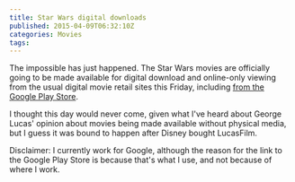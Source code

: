 ```yaml
---
title: Star Wars digital downloads
published: 2015-04-09T06:32:10Z
categories: Movies
tags: 
---
```


<p>
The impossible has just happened.  The Star Wars movies are officially going to be made available for digital download and online-only viewing from the usual digital movie retail sites this Friday, including <a href="https://play.google.com/store/movies/details/Star_Wars_The_Digital_Movie_Collection?id=sxvuhqcICJg" target="_blank">from the Google Play Store</a>.
</p>

<!--more-->

<p>
I thought this day would never come, given what I've heard about George Lucas' opinion about movies being made available without physical media, but I guess it was bound to happen after Disney bought LucasFilm.
</p>

<p>
Disclaimer: I currently work for Google, although the reason for the link to the Google Play Store is because that's what I use, and not because of where I work.
</p>

